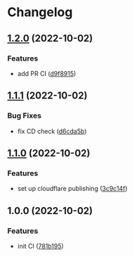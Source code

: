 # Changelog

## [1.2.0](https://github.com/dlicois/lci.dev/compare/v1.1.1...v1.2.0) (2022-10-02)


### Features

* add PR CI ([d9f8915](https://github.com/dlicois/lci.dev/commit/d9f8915a4a5e98e4e6def308eb6d4d3f9181dfae))

## [1.1.1](https://github.com/dlicois/lci.dev/compare/v1.1.0...v1.1.1) (2022-10-02)


### Bug Fixes

* fix CD check ([d6cda5b](https://github.com/dlicois/lci.dev/commit/d6cda5b64c4d4513f677bfc48915699608c50bd1))

## [1.1.0](https://github.com/dlicois/lci.dev/compare/v1.0.0...v1.1.0) (2022-10-02)


### Features

* set up cloudflare publishing ([3c9c14f](https://github.com/dlicois/lci.dev/commit/3c9c14f6cd397672a06073076171a132f6d283d6))

## 1.0.0 (2022-10-02)


### Features

* init CI ([781b195](https://github.com/dlicois/lci.dev/commit/781b195f7566575c606a735e70da7df2f0b0707f))
